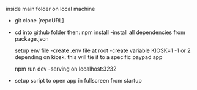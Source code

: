 inside main folder on local machine
- git clone [repoURL]
- cd into github folder then:
	npm install
	-install all dependencies from package.json

	setup env file
	-create .env file at root
	-create variable KIOSK=1 
	-1 or 2 depending on kiosk. this will tie it to a specific paypad app

	npm run dev
	-serving on localhost:3232

- setup script to open app in fullscreen from startup